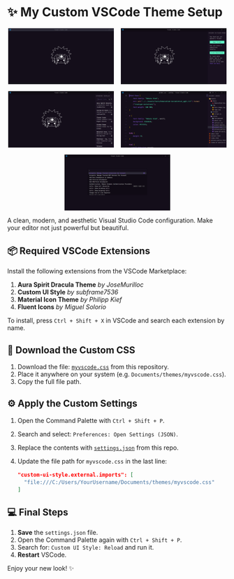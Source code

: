 # ✨ My Custom VSCode Theme Setup

<div style="display: flex; gap: 16px; flex-wrap: wrap; justify-content: center;">
  <img src="./screenshots/1.png" alt="Preview 1" style="width: 48%; height: auto;"/>
  <img src="./screenshots/2.png" alt="Preview 2" style="width: 48%; height: auto;"/>
  <img src="./screenshots/3.png" alt="Preview 3" style="width: 48%; height: auto;"/>
  <img src="./screenshots/4.png" alt="Preview 3" style="width: 48%; height: auto;"/>
  <img src="./screenshots/5.png" alt="Preview 3" style="width: 48%; height: auto;"/>
</div>

A clean, modern, and aesthetic Visual Studio Code configuration. Make your editor not just powerful but beautiful.

## 📦 Required VSCode Extensions

Install the following extensions from the VSCode Marketplace:

1. **Aura Spirit Dracula Theme** _by JoseMurilloc_  
2. **Custom UI Style** _by subframe7536_  
3. **Material Icon Theme** _by Philipp Kief_  
4. **Fluent Icons** _by Miguel Solorio_

To install, press `Ctrl + Shift + X` in VSCode and search each extension by name.

## 🎨 Download the Custom CSS

1. Download the file: [`myvscode.css`](./myvscode.css) from this repository.
2. Place it anywhere on your system (e.g. `Documents/themes/myvscode.css`).
3. Copy the full file path.

## ⚙️ Apply the Custom Settings

1. Open the Command Palette with `Ctrl + Shift + P`.
2. Search and select: `Preferences: Open Settings (JSON)`.
3. Replace the contents with [`settings.json`](./settings.json) from this repo.
4. Update the file path for `myvscode.css` in the last line:

   ```json
   "custom-ui-style.external.imports": [
     "file:///C:/Users/YourUsername/Documents/themes/myvscode.css"
   ]

## 💻 Final Steps

1. **Save** the `settings.json` file.
2. Open the Command Palette again with `Ctrl + Shift + P`.
3. Search for: `Custom UI Style: Reload` and run it.
4. **Restart** VSCode.

Enjoy your new look! ✨
